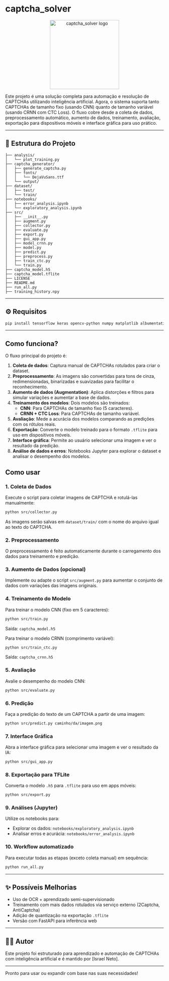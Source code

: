 # captcha_solver

<p align="center">
  <img src="https://i.ibb.co/ymKKZ3q8/logo-ia.png" alt="captcha_solver logo" width="220"/>
</p>

Este projeto é uma solução completa para automação e resolução de CAPTCHAs utilizando inteligência artificial. Agora, o sistema suporta tanto CAPTCHAs de tamanho fixo (usando CNN) quanto de tamanho variável (usando CRNN com CTC Loss). O fluxo cobre desde a coleta de dados, preprocessamento automático, aumento de dados, treinamento, avaliação, exportação para dispositivos móveis e interface gráfica para uso prático.

---

## 📁 Estrutura do Projeto
```
├── analysis/
│   └── plot_training.py
├── captcha_generator/
│   ├── generate_captcha.py
│   ├── fonts/
│   │   └── DejaVuSans.ttf
│   └── output/
├── dataset/
│   ├── test/
│   └── train/
├── notebooks/
│   ├── error_analysis.ipynb
│   └── exploratory_analysis.ipynb
├── src/
│   ├── __init__.py
│   ├── augment.py
│   ├── collector.py
│   ├── evaluate.py
│   ├── export.py
│   ├── gui_app.py
│   ├── model_crnn.py
│   ├── model.py
│   ├── predict.py
│   ├── preprocess.py
│   ├── train_ctc.py
│   └── train.py
├── captcha_model.h5
├── captcha_model.tflite
├── LICENSE
├── README.md
├── run_all.py
├── training_history.npy
```

---

## ⚙️ Requisitos
```bash
pip install tensorflow keras opencv-python numpy matplotlib albumentations pillow
```

---

## Como funciona?
O fluxo principal do projeto é:
1. **Coleta de dados**: Captura manual de CAPTCHAs rotulados para criar o dataset.
2. **Preprocessamento**: As imagens são convertidas para tons de cinza, redimensionadas, binarizadas e suavizadas para facilitar o reconhecimento.
3. **Aumento de dados (Augmentation)**: Aplica distorções e filtros para simular variações e aumentar a base de dados.
4. **Treinamento dos modelos**: Dois modelos são treinados:
   - **CNN**: Para CAPTCHAs de tamanho fixo (5 caracteres).
   - **CRNN + CTC Loss**: Para CAPTCHAs de tamanho variável.
5. **Avaliação**: Mede a acurácia dos modelos comparando as predições com os rótulos reais.
6. **Exportação**: Converte o modelo treinado para o formato `.tflite` para uso em dispositivos móveis.
7. **Interface gráfica**: Permite ao usuário selecionar uma imagem e ver o resultado da predição.
8. **Análise de dados e erros**: Notebooks Jupyter para explorar o dataset e analisar o desempenho dos modelos.

## Como usar

### 1. Coleta de Dados
Execute o script para coletar imagens de CAPTCHA e rotulá-las manualmente:
```bash
python src/collector.py
```
As imagens serão salvas em `dataset/train/` com o nome do arquivo igual ao texto do CAPTCHA.

### 2. Preprocessamento
O preprocessamento é feito automaticamente durante o carregamento dos dados para treinamento e predição.

### 3. Aumento de Dados (opcional)
Implemente ou adapte o script `src/augment.py` para aumentar o conjunto de dados com variações das imagens originais.

### 4. Treinamento do Modelo
Para treinar o modelo CNN (fixo em 5 caracteres):
```bash
python src/train.py
```
Saída: `captcha_model.h5`

Para treinar o modelo CRNN (comprimento variável):
```bash
python src/train_ctc.py
```
Saída: `captcha_crnn.h5`

### 5. Avaliação
Avalie o desempenho do modelo CNN:
```bash
python src/evaluate.py
```

### 6. Predição
Faça a predição do texto de um CAPTCHA a partir de uma imagem:
```bash
python src/predict.py caminho/da/imagem.png
```

### 7. Interface Gráfica
Abra a interface gráfica para selecionar uma imagem e ver o resultado da IA:
```bash
python src/gui_app.py
```

### 8. Exportação para TFLite
Converta o modelo `.h5` para `.tflite` para uso em apps móveis:
```bash
python src/export.py
```

### 9. Análises (Jupyter)
Utilize os notebooks para:
- Explorar os dados: `notebooks/exploratory_analysis.ipynb`
- Analisar erros e acurácia: `notebooks/error_analysis.ipynb`

### 10. Workflow automatizado
Para executar todas as etapas (exceto coleta manual) em sequência:
```bash
python run_all.py
```

---

## ✨ Possíveis Melhorias
- Uso de OCR + aprendizado semi-supervisionado
- Treinamento com mais dados rotulados via serviço externo (2Captcha, AntiCaptcha)
- Adição de quantização na exportação `.tflite`
- Versão com FastAPI para inferência web

---

## 👨‍💻 Autor
Este projeto foi estruturado para aprendizado e automação de CAPTCHAs com inteligência artificial e é mantido por [Israel Neto].

---

Pronto para usar ou expandir com base nas suas necessidades!